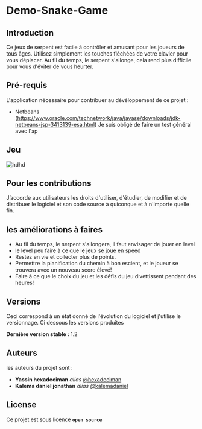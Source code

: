 # Demo-Snake-Game

## Introduction

Ce jeux de serpent est facile à contrôler et amusant pour les joueurs de tous âges. Utilisez simplement les touches fléchées de votre clavier pour vous déplacer. Au fil du temps, le serpent s'allonge, cela rend plus difficile pour vous d'éviter de vous heurter. 

## Pré-requis

L'application nécessaire pour contribuer au dévéloppement de ce projet :

- Netbeans (https://www.oracle.com/technetwork/java/javase/downloads/jdk-netbeans-jsp-3413139-esa.html)
Je suis obligé de faire un test général avec l'ap

## Jeu

![hdhd](https://user-images.githubusercontent.com/51014164/131475292-fdd6ded2-f749-4652-ae47-8101482b61bc.JPG)

## Pour les contributions

J’accorde aux utilisateurs les droits d'utiliser, d'étudier, de modifier et de distribuer le logiciel et son code source à quiconque et à n'importe quelle fin.

## les améliorations à faires 

- Au fil du temps, le serpent s'allongera, il faut envisager de jouer en level 
- le level peu faire à ce que le jeux se joue en speed
- Restez en vie et collecter plus de points. 
- Permettre la planification du chemin à bon escient, et le joueur se trouvera avec un nouveau score élevé!
- Faire à ce que le choix du jeu et les défis du jeu divettissent pendant des heures!


## Versions
Ceci correspond à un état donné de l'évolution du logiciel et j'utilise le versionnage. Ci dessous les versions produites

**Dernière version stable :** 1.2

## Auteurs

les auteurs du projet sont :
* **Yassin hexadeciman** _alias_ [@hexadeciman](https://github.com/hexadeciman)
* **Kalema daniel jonathan** _alias_ [@kalemadaniel](https://github.com/kalemadaniel)


## License

Ce projet est sous licence **``open source``** 
